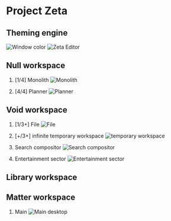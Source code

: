 # Project Zeta

## Theming engine
![Window color](https://i.imgur.com/SiEIc5b.png)
![Zeta Editor](https://i.imgur.com/ObjuUdj.png)


## Null workspace

1. [1/4] Monolith
![Monolith](https://i.imgur.com/VW6kiyd.png)

2. [4/4] Planner
![Planner](https://i.imgur.com/bS7jPai.png)


## Void workspace

1. [1/3+] File
![File](https://i.imgur.com/hgBSM8a.png)

2. [+/3+] infinite temporary workspace
![temporary workspace](https://i.imgur.com/WguoAJ7.png)

3. Search compositor
![Search compositor](https://i.imgur.com/Bj9bpwy.png)

4. Entertainment sector
![Entertainment sector](https://i.imgur.com/PVDaBWP.png)

## Library workspace

## Matter workspace
1. Main
![Main desktop](https://i.imgur.com/yIeyFIV.png)
